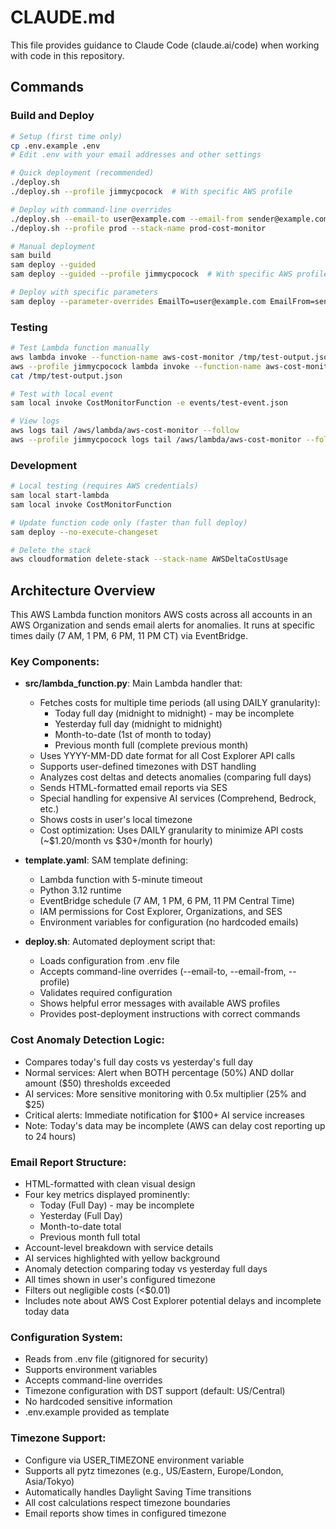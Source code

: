 # CLAUDE.md

This file provides guidance to Claude Code (claude.ai/code) when working with code in this repository.

## Commands

### Build and Deploy
```bash
# Setup (first time only)
cp .env.example .env
# Edit .env with your email addresses and other settings

# Quick deployment (recommended)
./deploy.sh
./deploy.sh --profile jimmycpocock  # With specific AWS profile

# Deploy with command-line overrides
./deploy.sh --email-to user@example.com --email-from sender@example.com
./deploy.sh --profile prod --stack-name prod-cost-monitor

# Manual deployment
sam build
sam deploy --guided
sam deploy --guided --profile jimmycpocock  # With specific AWS profile

# Deploy with specific parameters
sam deploy --parameter-overrides EmailTo=user@example.com EmailFrom=sender@example.com
```

### Testing
```bash
# Test Lambda function manually
aws lambda invoke --function-name aws-cost-monitor /tmp/test-output.json
aws --profile jimmycpocock lambda invoke --function-name aws-cost-monitor /tmp/test-output.json
cat /tmp/test-output.json

# Test with local event
sam local invoke CostMonitorFunction -e events/test-event.json

# View logs
aws logs tail /aws/lambda/aws-cost-monitor --follow
aws --profile jimmycpocock logs tail /aws/lambda/aws-cost-monitor --follow
```

### Development
```bash
# Local testing (requires AWS credentials)
sam local start-lambda
sam local invoke CostMonitorFunction

# Update function code only (faster than full deploy)
sam deploy --no-execute-changeset

# Delete the stack
aws cloudformation delete-stack --stack-name AWSDeltaCostUsage
```

## Architecture Overview

This AWS Lambda function monitors AWS costs across all accounts in an AWS Organization and sends email alerts for anomalies. It runs at specific times daily (7 AM, 1 PM, 6 PM, 11 PM CT) via EventBridge.

### Key Components:
- **src/lambda_function.py**: Main Lambda handler that:
  - Fetches costs for multiple time periods (all using DAILY granularity):
    - Today full day (midnight to midnight) - may be incomplete
    - Yesterday full day (midnight to midnight)
    - Month-to-date (1st of month to today)
    - Previous month full (complete previous month)
  - Uses YYYY-MM-DD date format for all Cost Explorer API calls
  - Supports user-defined timezones with DST handling
  - Analyzes cost deltas and detects anomalies (comparing full days)
  - Sends HTML-formatted email reports via SES
  - Special handling for expensive AI services (Comprehend, Bedrock, etc.)
  - Shows costs in user's local timezone
  - Cost optimization: Uses DAILY granularity to minimize API costs (~$1.20/month vs $30+/month for hourly)

- **template.yaml**: SAM template defining:
  - Lambda function with 5-minute timeout
  - Python 3.12 runtime
  - EventBridge schedule (7 AM, 1 PM, 6 PM, 11 PM Central Time)
  - IAM permissions for Cost Explorer, Organizations, and SES
  - Environment variables for configuration (no hardcoded emails)

- **deploy.sh**: Automated deployment script that:
  - Loads configuration from .env file
  - Accepts command-line overrides (--email-to, --email-from, --profile)
  - Validates required configuration
  - Shows helpful error messages with available AWS profiles
  - Provides post-deployment instructions with correct commands

### Cost Anomaly Detection Logic:
- Compares today's full day costs vs yesterday's full day
- Normal services: Alert when BOTH percentage (50%) AND dollar amount ($50) thresholds exceeded
- AI services: More sensitive monitoring with 0.5x multiplier (25% and $25)
- Critical alerts: Immediate notification for $100+ AI service increases
- Note: Today's data may be incomplete (AWS can delay cost reporting up to 24 hours)

### Email Report Structure:
- HTML-formatted with clean visual design
- Four key metrics displayed prominently:
  - Today (Full Day) - may be incomplete
  - Yesterday (Full Day) 
  - Month-to-date total
  - Previous month full total
- Account-level breakdown with service details
- AI services highlighted with yellow background
- Anomaly detection comparing today vs yesterday full days
- All times shown in user's configured timezone
- Filters out negligible costs (<$0.01)
- Includes note about AWS Cost Explorer potential delays and incomplete today data

### Configuration System:
- Reads from .env file (gitignored for security)
- Supports environment variables
- Accepts command-line overrides
- Timezone configuration with DST support (default: US/Central)
- No hardcoded sensitive information
- .env.example provided as template

### Timezone Support:
- Configure via USER_TIMEZONE environment variable
- Supports all pytz timezones (e.g., US/Eastern, Europe/London, Asia/Tokyo)
- Automatically handles Daylight Saving Time transitions
- All cost calculations respect timezone boundaries
- Email reports show times in configured timezone